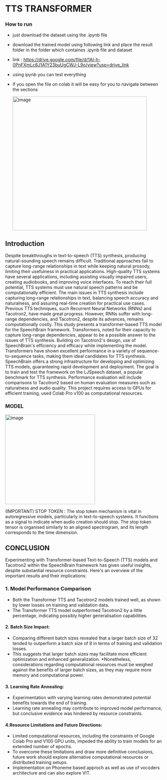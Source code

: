 # TTS TRANSFORMER


### How to run
* just download the dataset using the .ipynb file
* download the trained model using following link and place the result folder in the folder which containes .ipynb file and dataset
* link : https://drive.google.com/file/d/1AI-h-0PnFXmLc8J1A1Y23buUgCWJ-L9o/view?usp=drive_link
* using ipynb you can test everything
* If you open the file on colab it will be easy for you to navigate between the sections
  
  <img width="430" alt="image" src="https://github.com/PRIYANG012/TTS_Transformer/assets/45707603/f99f1f9b-0a18-450f-a250-1be4cecd7ad6">

  
## Introduction
Despite breakthroughs in text-to-speech (TTS) synthesis, producing natural-sounding speech remains difficult. Traditional approaches fail to capture long-range relationships in text while keeping natural prosody, limiting their usefulness in practical applications. High-quality TTS systems have several applications, including assisting visually impaired users, creating audiobooks, and improving voice interfaces. To reach their full potential, TTS systems must use natural speech patterns and be computationally efficient. The main issues in TTS synthesis include capturing long-range relationships in text, balancing speech accuracy and naturalness, and assuring real-time creation for practical use cases. Previous TTS techniques, such Recurrent Neural Networks (RNNs) and Tacotron2, have made great progress. However, RNNs suffer with long-range dependencies, and Tacotron2, despite its advances, remains computationally costly. This study presents a transformer-based TTS model for the SpeechBrain framework. Transformers, noted for their capacity to capture long-range dependencies, appear to be a possible answer to the issues of TTS synthesis. Building on Tacotron2's design, use of SpeechBrain's efficiency and efficacy while implementing the model. Transformers have shown excellent performance in a variety of sequence-to-sequence tasks, making them ideal candidates for TTS synthesis. SpeechBrain offers a strong infrastructure for developing and optimizing TTS models, guaranteeing rapid development and deployment. The goal is to train and test the framework on the LJSpeech dataset, a popular benchmark for TTS synthesis. Performance evaluation will include comparisons to Tacotron2 based on human evaluation measures such as naturalness and audio quality. This project requires access to GPUs for efficient training, used Colab Pro v100 as computational resources.

### MODEL

<img width="288" alt="image" src="https://github.com/PRIYANG012/TTS_Transformer/assets/45707603/81c56c7a-9981-4829-a805-7c969b11a2ae">


(IMPORTANT) STOP TOKEN : The stop token mechanism is vital in autoregressive models, particularly in text-to-speech systems. It functions as a signal to indicate when audio creation should stop. The stop token tensor is organised similarly to an aligned spectrogram, and its length corresponds to the time dimension.


## CONCLUSION

Experimenting with Transformer-based Text-to-Speech (TTS) models and Tacotron2 within the SpeechBrain framework has given useful insights, despite substantial resource constraints. Here's an overview of the important results and their implications:

### 1. Model Performance Comparison 

* Both the Transformer TTS and Tacotron2 models trained well, as shown by lower losses on training and validation data.
* The Transformer TTS model outperformed Tacotron2 by a little percentage, indicating possibly higher generalisation capabilities.

#### 2. Batch Size Impact:

* Comparing different batch sizes revealed that a larger batch size of 32 tended to outperform a batch size of 8 in terms of training and validation losses.
* This suggests that larger batch sizes may facilitate more efficient optimization and enhanced generalization.
*Nonetheless, considerations regarding computational resources must be weighed against the benefits of larger batch sizes, as they may require more memory and computational power.

#### 3. Learning Rate Annealing:

* Experimentation with varying learning rates demonstrated potential benefits towards the end of training.
* Learning rate annealing may contribute to improved model performance, but conclusive evidence was hindered by resource constraints.

#### 4.Resource Limitations and Future Directions:

* Limited computational resources, including the constraints of Google Colab Pro and V100 GPU units, impeded the ability to train models for an extended number of epochs.
* To overcome these limitations and draw more definitive conclusions, future work should explore alternative computational resources or distributed training setups.
* Implementation on Phoneme based approch as well as use of vocoders architecture and can also explore VIT.




